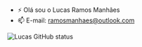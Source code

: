 - ⚡ Olá sou o Lucas Ramos Manhães
- 📫 E-mail: ramosmanhaes@outlook.com

![Lucas GitHub status](https://github-readme-stats.vercel.app/api?username=lucasmanhaesr&show_icons=true&theme=radical)
